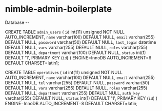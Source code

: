 # nimble-admin-boilerplate

Database -- 

CREATE TABLE `admin_users` (
  `id` int(11) unsigned NOT NULL AUTO_INCREMENT,
  `name` varchar(100) DEFAULT NULL,
  `email` varchar(255) DEFAULT NULL,
  `password` varchar(50) DEFAULT NULL,
  `last_login` datetime DEFAULT NULL,
  `vars` varchar(255) DEFAULT NULL,
  `roles` varchar(255) DEFAULT NULL,
  `department` varchar(100) DEFAULT NULL,
  `status` int(1) DEFAULT '1',
  PRIMARY KEY (`id`)
) ENGINE=InnoDB AUTO_INCREMENT=6 DEFAULT CHARSET=latin1;

CREATE TABLE `operatives` (
  `id` int(11) unsigned NOT NULL AUTO_INCREMENT,
  `name` varchar(100) DEFAULT NULL,
  `email` varchar(255) DEFAULT NULL,
  `tel` varchar(255) DEFAULT NULL,
  `password` varchar(50) DEFAULT NULL,
  `vars` varchar(255) DEFAULT NULL,
  `roles` varchar(255) DEFAULT NULL,
  `department` varchar(255) DEFAULT NULL,
  `auth_key` varchar(255) DEFAULT NULL,
  `status` int(1) DEFAULT '1',
  PRIMARY KEY (`id`)
) ENGINE=InnoDB AUTO_INCREMENT=8 DEFAULT CHARSET=latin;